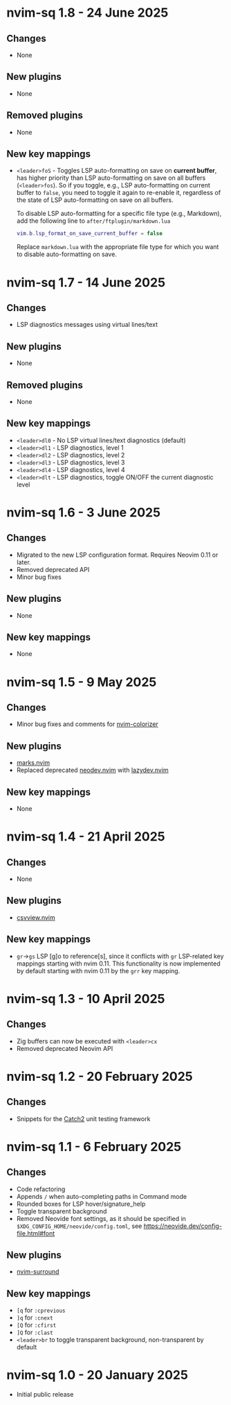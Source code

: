 # nvim-sq 1.8 - 24 June 2025

## Changes

- None

## New plugins

- None

## Removed plugins

- None

## New key mappings

- `<leader>foS` - Toggles LSP auto-formatting on save on **current buffer**,
  has higher priority than LSP auto-formatting on save on all buffers
  (`<leader>fos`). So if you toggle, e.g., LSP auto-formatting on current
  buffer to `false`, you need to toggle it again to re-enable it, regardless of
  the state of LSP auto-formatting on save on all buffers.

  To disable LSP auto-formatting for a specific file type (e.g., Markdown), add
  the following line to `after/ftplugin/markdown.lua`

  ```lua
  vim.b.lsp_format_on_save_current_buffer = false
  ```

  Replace `markdown.lua`
  with the appropriate file type for which you want to disable auto-formatting on
  save.

# nvim-sq 1.7 - 14 June 2025

## Changes

- LSP diagnostics messages using virtual lines/text

## New plugins

- None

## Removed plugins

- None

## New key mappings

- `<leader>dl0` - No LSP virtual lines/text diagnostics (default)
- `<leader>dl1` - LSP diagnostics, level 1
- `<leader>dl2` - LSP diagnostics, level 2
- `<leader>dl3` - LSP diagnostics, level 3
- `<leader>dl4` - LSP diagnostics, level 4
- `<leader>dlt` - LSP diagnostics, toggle ON/OFF the current diagnostic level

# nvim-sq 1.6 - 3 June 2025

## Changes

- Migrated to the new LSP configuration format. Requires Neovim 0.11 or later.
- Removed deprecated API
- Minor bug fixes

## New plugins

- None

## New key mappings

- None

# nvim-sq 1.5 - 9 May 2025

## Changes

- Minor bug fixes and comments for
  [nvim-colorizer](https://github.com/softwareQinc/nvim-sq/blob/main/lua/plugins/nvim-colorizer.lua)

## New plugins

- [marks.nvim](https://github.com/chentoast/marks.nvim)
- Replaced deprecated [neodev.nvim](https://github.com/folke/neodev.nvim) with
  [lazydev.nvim](https://github.com/folke/lazydev.nvim)

## New key mappings

- None

# nvim-sq 1.4 - 21 April 2025

## Changes

- None

## New plugins

- [csvview.nvim](https://github.com/hat0uma/csvview.nvim)

## New key mappings

- `gr`->`gs` LSP \[g\]o to reference\[s\], since it conflicts with `gr`
  LSP-related key mappings starting with nvim 0.11. This functionality is now
  implemented by default starting with nvim 0.11 by the `grr` key mapping.

# nvim-sq 1.3 - 10 April 2025

## Changes

- Zig buffers can now be executed with `<leader>cx`
- Removed deprecated Neovim API

# nvim-sq 1.2 - 20 February 2025

## Changes

- Snippets for the [Catch2](https://github.com/catchorg/Catch2) unit testing
  framework

# nvim-sq 1.1 - 6 February 2025

## Changes

- Code refactoring
- Appends `/` when auto-completing paths in Command mode
- Rounded boxes for LSP hover/signature_help
- Toggle transparent background
- Removed Neovide font settings, as it should be specified in
  `$XDG_CONFIG_HOME/neovide/config.toml`, see
  https://neovide.dev/config-file.html#font

## New plugins

- [nvim-surround](https://github.com/kylechui/nvim-surround)

## New key mappings

- `[q` for `:cprevious`
- `]q` for `:cnext`
- `[Q` for `:cfirst`
- `]Q` for `:clast`
- `<leader>br` to toggle transparent background, non-transparent by default

# nvim-sq 1.0 - 20 January 2025

- Initial public release
